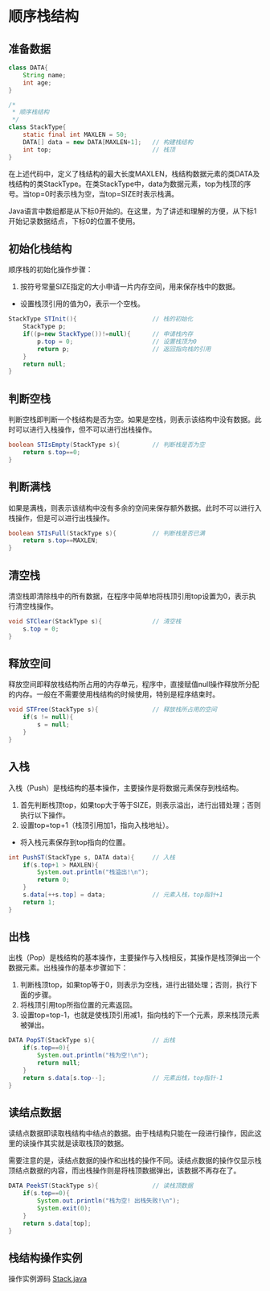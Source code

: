 # 顺序栈结构

## 准备数据
```java
class DATA{
	String name;
	int age;
}

/*
 * 顺序栈结构
 */
class StackType{				
	static final int MAXLEN = 50;
	DATA[] data = new DATA[MAXLEN+1];	// 构建栈结构
	int top;							// 栈顶
}
```
在上述代码中，定义了栈结构的最大长度MAXLEN，栈结构数据元素的类DATA及栈结构的类StackType。在类StackType中，data为数据元素，top为栈顶的序号。当top=0时表示栈为空，当top=SIZE时表示栈满。

Java语言中数组都是从下标0开始的。在这里，为了讲述和理解的方便，从下标1开始记录数据结点，下标0的位置不使用。
## 初始化栈结构
顺序栈的初始化操作步骤：
1. 按符号常量SIZE指定的大小申请一片内存空间，用来保存栈中的数据。
- 设置栈顶引用的值为0，表示一个空栈。
```java
StackType STInit(){						// 栈的初始化
	StackType p;
	if((p=new StackType())!=null){		// 申请栈内存
		p.top = 0;						// 设置栈顶为0
		return p;						// 返回指向栈的引用
	}
	return null;
}
```
## 判断空栈
判断空栈即判断一个栈结构是否为空。如果是空栈，则表示该结构中没有数据。此时可以进行入栈操作，但不可以进行出栈操作。
```java
boolean STIsEmpty(StackType s){			// 判断栈是否为空
	return s.top==0;
}
```
## 判断满栈
如果是满栈，则表示该结构中没有多余的空间来保存额外数据。此时不可以进行入栈操作，但是可以进行出栈操作。
```java
boolean STIsFull(StackType s){			// 判断栈是否已满
	return s.top==MAXLEN;
}
```
## 清空栈
清空栈即清除栈中的所有数据，在程序中简单地将栈顶引用top设置为0，表示执行清空栈操作。
```java
void STClear(StackType s){				// 清空栈
	s.top = 0;
}
```
## 释放空间
释放空间即释放栈结构所占用的内存单元，程序中，直接赋值null操作释放所分配的内存。一般在不需要使用栈结构的时候使用，特别是程序结束时。
```java
void STFree(StackType s){				// 释放栈所占用的空间
	if(s != null){
		s = null;
	}
}
```
## 入栈
入栈（Push）是栈结构的基本操作，主要操作是将数据元素保存到栈结构。
1. 首先判断栈顶top，如果top大于等于SIZE，则表示溢出，进行出错处理；否则执行以下操作。
2. 设置top=top+1（栈顶引用加1，指向入栈地址）。
- 将入栈元素保存到top指向的位置。
```java
int PushST(StackType s, DATA data){		// 入栈
	if(s.top+1 > MAXLEN){
		System.out.println("栈溢出!\n");
		return 0;
	}
	s.data[++s.top] = data;				// 元素入栈，top指针+1
	return 1;
}
```
## 出栈
出栈（Pop）是栈结构的基本操作，主要操作与入栈相反，其操作是栈顶弹出一个数据元素。出栈操作的基本步骤如下：
1. 判断栈顶top，如果top等于0，则表示为空栈，进行出错处理；否则，执行下面的步骤。
2. 将栈顶引用top所指位置的元素返回。
3. 设置top=top-1，也就是使栈顶引用减1，指向栈的下一个元素，原来栈顶元素被弹出。
```java
DATA PopST(StackType s){				// 出栈
	if(s.top==0){
		System.out.println("栈为空!\n");
		return null;
	}
	return s.data[s.top--];				// 元素出栈，top指针-1
}
```
## 读结点数据
读结点数据即读取栈结构中结点的数据。由于栈结构只能在一段进行操作，因此这里的读操作其实就是读取栈顶的数据。

需要注意的是，读结点数据的操作和出栈的操作不同。读结点数据的操作仅显示栈顶结点数据的内容，而出栈操作则是将栈顶数据弹出，该数据不再存在了。
```java
DATA PeekST(StackType s){				// 读栈顶数据
	if(s.top==0){
		System.out.println("栈为空! 出栈失败!\n");
		System.exit(0);
	}
	return s.data[top];
}
```
## 栈结构操作实例
操作实例源码
[Stack.java](./Stack.java)